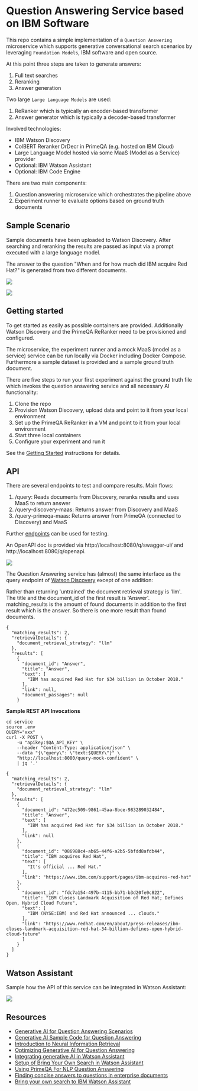 # Question Answering Service based on IBM Software

This repo contains a simple implementation of a `Question Answering` microservice which supports generative conversational search scenarios by leveraging `Foundation Models`, IBM software and open source.

At this point three steps are taken to generate answers:

1. Full text searches
2. Reranking
3. Answer generation

Two large `Large Language Models` are used:

1. ReRanker which is typically an encoder-based transformer
2. Answer generator which is typically a decoder-based transformer

Involved technologies:

* IBM Watson Discovery
* ColBERT Reranker DrDecr in PrimeQA (e.g. hosted on IBM Cloud)
* Large Language Model hosted via some MaaS (Model as a Service) provider
* Optional: IBM Watson Assistant
* Optional: IBM Code Engine

There are two main components:

1. Question answering microservice which orchestrates the pipeline above
2. Experiment runner to evaluate options based on ground truth documents


## Sample Scenario

Sample documents have been uploaded to Watson Discovery. After searching and reranking the results are passed as input via a prompt executed with a large language model.

The answer to the question "When and for how much did IBM acquire Red Hat?" is generated from two different documents.

<kbd><img src="screenshots/Demo5.png" /></kbd>

<kbd><img src="screenshots/Demo4.png" /></kbd>


## Getting started

To get started as easily as possible containers are provided. Additionally Watson Discovery and the PrimeQA ReRanker need to be provisioned and configured.

The microservice, the experiment runner and a mock MaaS (model as a service) service can be run locally via Docker including Docker Compose. Furthermore a sample dataset is provided and a sample ground truth document.

There are five steps to run your first experiment against the ground truth file which invokes the question answering service and all necessary AI functionality:

1. Clone the repo
2. Provision Watson Discovery, upload data and point to it from your local environment
3. Set up the PrimeQA ReRanker in a VM and point to it from your local environment
4. Start three local containers
5. Configure your experiment and run it

See the [Getting Started](Setup#getting-started.md) instructions for details.


## API

There are several endpoints to test and compare results. Main flows:

1. /query: Reads documents from Discovery, reranks results and uses MaaS to return answer
2. /query-discovery-maas: Returns answer from Discovery and MaaS
3. /query-primeqa-maas: Returns answer from PrimeQA (connected to Discovery) and MaaS

Further [endpoints](https://github.com/nheidloff/question-answering/blob/main/service/src/main/java/com/ibm/question_answering/AnswerResource.java) can be used for testing.

An OpenAPI doc is provided via http://localhost:8080/q/swagger-ui/ and http://localhost:8080/q/openapi.

<kbd><img src="screenshots/OpenAI-UI.png" /></kbd>

The Question Answering service has (almost) the same interface as the query endpoint of [Watson Discovery](https://cloud.ibm.com/apidocs/discovery-data#query) except of one addition:

Rather than returning 'untrained' the document retrieval strategy is 'llm'. The title and the document_id of the first result is 'Answer'. matching_results is the amount of found documents in addition to the first result which is the answer. So there is one more result than found documents.

```
{
  "matching_results": 2,
  "retrievalDetails": {
    "document_retrieval_strategy": "llm"
  },
  "results": [
    {
      "document_id": "Answer",
      "title": "Answer",
      "text": [
        "IBM has acquired Red Hat for $34 billion in October 2018."
      ],
      "link": null,
      "document_passages": null
    }
```


**Sample REST API Invocations**

```
cd service
source .env
QUERY="xxx"
curl -X POST \
    -u "apikey:$QA_API_KEY" \
    --header "Content-Type: application/json" \
    --data "{\"query\": \"text:$QUERY\"}" \
    "http://localhost:8080/query-mock-confident" \
    | jq '.'

{
  "matching_results": 2,
  "retrievalDetails": {
    "document_retrieval_strategy": "llm"
  },
  "results": [
    {
      "document_id": "472ec509-9861-45aa-8bce-983289032484",
      "title": "Answer",
      "text": [
        "IBM has acquired Red Hat for $34 billion in October 2018."
      ],
      "link": null
    },
    {
      "document_id": "086988c4-ab65-44f6-a2b5-5bfdd8afdb44",
      "title": "IBM acquires Red Hat",
      "text": [
        "It's official ... Red Hat."
      ],
      "link": "https://www.ibm.com/support/pages/ibm-acquires-red-hat"
    },
    {
      "document_id": "fdc7a154-497b-4115-bb71-b3d20fe0c822",
      "title": "IBM Closes Landmark Acquisition of Red Hat; Defines Open, Hybrid Cloud Future",
      "text": [
        "IBM (NYSE:IBM) and Red Hat announced ... clouds."
      ],
      "link": "https://www.redhat.com/en/about/press-releases/ibm-closes-landmark-acquisition-red-hat-34-billion-defines-open-hybrid-cloud-future"
      ]
    }
  ]
}
```


## Watson Assistant

Sample how the API of this service can be integrated in Watson Assistant:

<kbd><img src="screenshots/Assistant.png" /></kbd>


## Resources

* [Generative AI for Question Answering Scenarios](https://heidloff.net/article/question-answering-transformers/)
* [Generative AI Sample Code for Question Answering](https://heidloff.net/article/sample-question-answering/)
* [Introduction to Neural Information Retrieval](https://heidloff.net/article/introduction-neural-information-retrieval/)
* [Optimizing Generative AI for Question Answering](https://heidloff.net/article/optimizing-generative-ai-for-question-answering/)
* [Integrating generative AI in Watson Assistant](https://heidloff.net/article/integrating-generative-ai-in-watson-assistant/)
* [Setup of Bring Your Own Search in Watson Assistant](https://github.com/nheidloff/question-answering/tree/main/assistant)
* [Using PrimeQA For NLP Question Answering](https://www.deleeuw.me.uk/posts/Using-PrimeQA-For-NLP-Question-Answering/)
* [Finding concise answers to questions in enterprise documents](https://medium.com/ibm-data-ai/finding-concise-answers-to-questions-in-enterprise-documents-53a865898dbd)
* [Bring your own search to IBM Watson Assistant](https://medium.com/ibm-watson/bring-your-own-search-to-ibm-watson-assistant-587e77410c98)